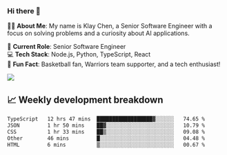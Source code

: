 ### Hi there 👋

👨‍💻 **About Me**: My name is Klay Chen, a Senior Software Engineer with a focus on solving problems and a curiosity about AI applications.

💼 **Current Role**: Senior Software Engineer  
💻 **Tech Stack**: Node.js, Python, TypeScript, React  
🏀 **Fun Fact**: Basketball fan, Warriors team supporter, and a tech enthusiast!

<img align="center" src="https://github-readme-stats.vercel.app/api?username=nameczz&show_icons=true&hide_title=true&theme=dracula" />

## 📈 Weekly development breakdown

<!--START_SECTION:waka-->

```txt
TypeScript   12 hrs 47 mins  ██████████████████▓░░░░░░   74.65 %
JSON         1 hr 50 mins    ██▓░░░░░░░░░░░░░░░░░░░░░░   10.79 %
CSS          1 hr 33 mins    ██▒░░░░░░░░░░░░░░░░░░░░░░   09.08 %
Other        46 mins         █░░░░░░░░░░░░░░░░░░░░░░░░   04.48 %
HTML         6 mins          ▒░░░░░░░░░░░░░░░░░░░░░░░░   00.67 %
```

<!--END_SECTION:waka-->
